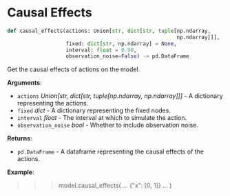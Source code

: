 # Causal Effects

```python
def causal_effects(actions: Union[str, dict[str, tuple[np.ndarray,
                                                       np.ndarray]]],
                   fixed: dict[str, np.ndarray] = None,
                   interval: float = 0.90,
                   observation_noise=False) -> pd.DataFrame
```

Get the causal effects of actions on the model.

**Arguments**:

- `actions` _Union[str, dict[str, tuple[np.ndarray, np.ndarray]]]_ - A dictionary representing the actions.
- `fixed` _dict_ - A dictionary representing the fixed nodes.
- `interval` _float_ - The interval at which to simulate the action.
- `observation_noise` _bool_ - Whether to include observation noise.
  

**Returns**:

- `pd.DataFrame` - A dataframe representing the causal effects of the actions.
  

**Example**:

  >>> model.causal_effects(
  ...     \{"x": [0, 1]\}
  ... )

<a id="model.Model.find_best_actions"></a>

